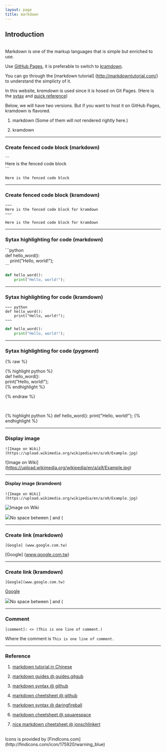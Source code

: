 ```yaml
---
layout: page
title: markdown
---
```


## Introduction


<br> Markdown is one of the markup languages that is simple but enriched to use.

Use [GitHub Pages](https://pages.github.com/), it is preferable to switch to [kramdown](http://kramdown.gettalong.org/).

You can go through the [markdown tutorial] (http://markdowntutorial.com/) to understand the simplicty of it.

In this website, _kramdown_ is used since it is hosed on Git Pages. (Here is the [sytax](http://kramdown.gettalong.org/syntax.html) and [quick reference](http://kramdown.gettalong.org/quickref.html)) 

Below, we will have two versions. But if you want to host it on GitHub Pages, kramdown is flavored.

1. markdown (Some of them will not rendered rightly here.)

2. kramdown

---

### Create fenced code block (markdown)


\`\`\` <br>
Here is the fenced code block<br>
\`\`\`

```
Here is the fenced code block
```

---

### Create fenced code block (kramdown)

~~~~~
~~~
Here is the fenced code block for kramdown
~~~
~~~~~

~~~
Here is the fenced code block for kramdown
~~~


---

### Sytax highlighting for code (markdown)

\`\`\`python<br>
def hello_word():<br>
&nbsp;&nbsp;&nbsp;&nbsp;print("Hello, world!");<br>
\`\`\`


```python
def hello_word():
    print("Hello, world!");
```

---

### Sytax highlighting for code (kramdown)

~~~~~
~~~ python
def hello_word():
    print("Hello, world!");
~~~
~~~~~

~~~ python
def hello_word():
    print("Hello, world!");
~~~

---

### Sytax highlighting for code (pygment)

{% raw %}

{% highlight python %} <br> 
def hello_word(): <br>
    print("Hello, world!"); <br>
{% endhighlight %} <br>

{% endraw %}

<br>

{% highlight python %}
def hello_word():
    print("Hello, world!");
{% endhighlight %}



---

### Display image

```
![Image on Wiki]  (https://upload.wikimedia.org/wikipedia/en/a/a9/Example.jpg)
```


![Image on Wiki] (https://upload.wikimedia.org/wikipedia/en/a/a9/Example.jpg)

---

#### Display image (kramdown)

~~~
![Image on Wiki](https://upload.wikimedia.org/wikipedia/en/a/a9/Example.jpg)
~~~


![Image on Wiki](https://upload.wikimedia.org/wikipedia/en/a/a9/Example.jpg)

<div class="alert-info"> <p><img src="http://findicons.com/files/icons/1676/primo/48/warning_blue.png">No space between ] and ( </p> </div>

---


### Create link (markdown)

~~~~~
[Google] (www.google.com.tw) 
~~~~~

[Google] (www.google.com.tw) 


---

### Create link (kramdown)

~~~~~
[Google](www.google.com.tw) 
~~~~~

[Google](www.google.com.tw) 

<div class="alert-info"> <p><img src="http://findicons.com/files/icons/1676/primo/48/warning_blue.png">No space between ] and ( </p> </div>

<!-- <p class="bg-info"><img src="http://findicons.com/files/icons/1676/primo/48/warning_blue.png"></span>No space between ] and ( </p> -->

---

### Comment

~~~
[comment]: <> (This is one line of comment.) 
~~~

Where the comment is `This is one line of comment.`

[comment]: <> (This is one line of comment.) 


---

### Reference 

1. [markdown tutorial in Chinese](http://markdown.tw/)

2. [markdown guides @ guides.gitgub](https://guides.github.com/features/mastering-markdown/)

3. [markdown syntax @ github](https://help.github.com/articles/basic-writing-and-formatting-syntax/)

4. [markdown cheetsheet @ github](https://enterprise.github.com/downloads/en/markdown-cheatsheet.pdf)

5. [markdown syntax @ daringfireball](http://daringfireball.net/projects/markdown/syntax#html)

6. [markdown cheetsheet @ squarespace](https://support.squarespace.com/hc/en-us/articles/206543587-Markdown-cheat-sheet)

7. [nice markdown cheetsheet @ jonschlinkert](https://gist.github.com/jonschlinkert/5854601)


<br>
Icons is provided by [FindIcons.com](http://findicons.com/icon/175920/warning_blue)
